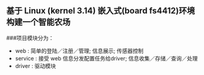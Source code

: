 ## 基于 Linux (kernel 3.14) 嵌入式(board fs4412)环境构建一个智能农场
###项目模块分为：
- web : 简单的登陆／注册／管理; 信息展示; 传感器控制
- service : 接受 web 信息分发配置任务给driver; 信息收集／存储／查询／处理
- driver : 驱动模块
